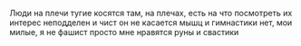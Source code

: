 Люди на плечи тугие косятся
там, на плечах, есть на что посмотреть
их интерес неподделен и чист
он не касается мышц и гимнастики
нет, мои милые, я не фашист
просто мне нравятся руны и свастики
